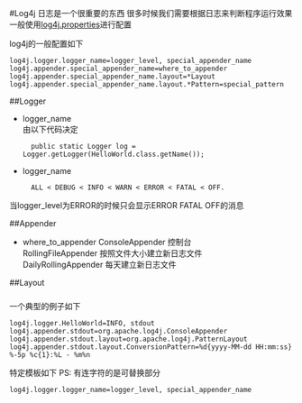 #Log4j
日志是一个很重要的东西  很多时候我们需要根据日志来判断程序运行效果  
一般使用[log4j.properties](#example)进行配置  

log4j的一般配置如下

	log4j.logger.logger_name=logger_level, special_appender_name
	log4j.appender.special_appender_name=where_to_appender
	log4j.appender.special_appender_name.layout=*Layout
	log4j.appender.special_appender_name.layout.*Pattern=special_pattern
##Logger

+ logger_name  
由以下代码决定

		public static Logger log = Logger.getLogger(HelloWorld.class.getName());
+ logger_name  
	
		ALL < DEBUG < INFO < WARN < ERROR < FATAL < OFF.
当logger_level为ERROR的时候只会显示ERROR FATAL OFF的消息

##Appender

+ where_to_appender
ConsoleAppender  控制台  
RollingFileAppender  按照文件大小建立新日志文件  
DailyRollingAppender  每天建立新日志文件

##Layout

<h5 id='example'></h5>
一个典型的例子如下  

	log4j.logger.HelloWorld=INFO, stdout
	log4j.appender.stdout=org.apache.log4j.ConsoleAppender
	log4j.appender.stdout.layout=org.apache.log4j.PatternLayout
	log4j.appender.stdout.layout.ConversionPattern=%d{yyyy-MM-dd HH:mm:ss} %-5p %c{1}:%L - %m%n
特定模板如下
PS: 有连字符的是可替换部分

	log4j.logger.logger_name=logger_level, special_appender_name